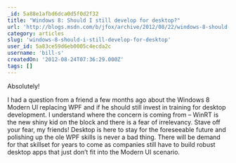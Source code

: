 ```yaml
---
_id: 5a88e1afbd6dca0d5f0d2f32
title: "Windows 8: Should I still develop for desktop?"
url: 'http://blogs.msdn.com/b/jfox/archive/2012/08/22/windows-8-should-i-still-develop-for-desktop.aspx'
category: articles
slug: 'windows-8-should-i-still-develop-for-desktop'
user_id: 5a83ce59d6eb0005c4ecda2c
username: 'bill-s'
createdOn: '2012-08-24T07:36:29.000Z'
tags: []
---
```


Absolutely!

I had a question from a friend a few months ago about the Windows 8 Modern UI replacing WPF and if he should still invest in training for desktop development. I understand where the concern is coming from – WinRT is the new shiny kid on the block and there is a fear of irrelevancy. Stave off your fear, my friends! Desktop is here to stay for the foreseeable future and polishing up the ole WPF skills is never a bad thing. There will be demand for that skillset for years to come as companies still have to build robust desktop apps that just don’t fit into the Modern UI scenario.
